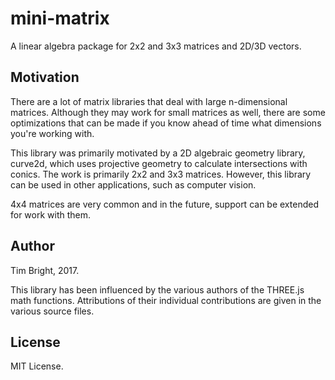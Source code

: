 # mini-matrix

A linear algebra package for 2x2 and 3x3 matrices and 2D/3D vectors.

## Motivation

There are a lot of matrix libraries that deal with large n-dimensional matrices. Although they may work for small matrices as well, there are some optimizations that can be made if you know ahead of time what dimensions you're working with.

This library was primarily motivated by a 2D algebraic geometry library, curve2d, which uses projective geometry to calculate intersections with conics. The work is primarily 2x2 and 3x3 matrices. However, this library can be used in other applications, such as computer vision. 

4x4 matrices are very common and in the future, support can be extended for work with them.

## Author

Tim Bright, 2017.

This library has been influenced by the various authors of the THREE.js math functions. Attributions of their individual contributions are given in the various source files.

## License

MIT License.